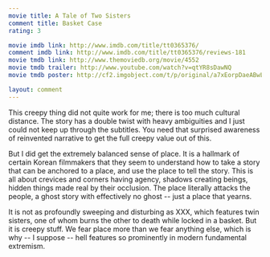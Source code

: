 ```yaml
---
movie title: A Tale of Two Sisters
comment title: Basket Case
rating: 3

movie imdb link: http://www.imdb.com/title/tt0365376/
comment imdb link: http://www.imdb.com/title/tt0365376/reviews-181
movie tmdb link: http://www.themoviedb.org/movie/4552
movie tmdb trailer: http://www.youtube.com/watch?v=qtYR8sDawNQ
movie tmdb poster: http://cf2.imgobject.com/t/p/original/a7xEorpDaeABwLZj3rVf2EH05ma.jpg

layout: comment
---
```


This creepy thing did not quite work for me; there is too much cultural distance. The story has a double twist with heavy ambiguities and I just could not keep up through the subtitles. You need that surprised awareness of reinvented narrative to get the full creepy value out of this.

But I did get the extremely balanced sense of place. It is a hallmark of certain Korean filmmakers that they seem to understand how to take a story that can be anchored to a place, and use the place to tell the story. This is all about crevices and corners having agency, shadows creating beings, hidden things made real by their occlusion. The place literally attacks the people, a ghost story with effectively no ghost -- just a place that yearns.

It is not as profoundly sweeping and disturbing as XXX, which features twin sisters, one of whom burns the other to death while locked in a basket. But it is creepy stuff. We fear place more than we fear anything else, which is why -- I suppose -- hell features so prominently in modern fundamental extremism.